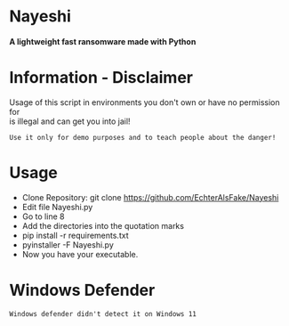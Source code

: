 # Nayeshi

#### A lightweight fast ransomware made with Python

# Information - Disclaimer

Usage of this script in environments you don't own or have no permission for
<br>is illegal and can get you into jail!

```
Use it only for demo purposes and to teach people about the danger!
```

# Usage

- Clone Repository: git clone https://github.com/EchterAlsFake/Nayeshi
- Edit file Nayeshi.py 
- Go to line 8
- Add the directories into the quotation marks
- pip install -r requirements.txt
- pyinstaller -F Nayeshi.py
- Now you have your executable. 

# Windows Defender
```
Windows defender didn't detect it on Windows 11
```
